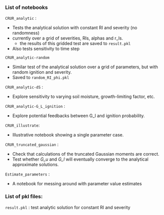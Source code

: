 
### List of notebooks


`CRUR_analytic` :
- Tests the analytical solution with constant RI and severity (no randomness)
- currently over a grid of severities, RIs, alphas and r_ls.
  - the results of this gridded test are saved to `result.pkl`
-  Also tests sensitivity to time step

`CRUR_analytic-random`
- Similar test of the analytical solution over a  grid of parameters, but with random ignition and severity.
- Saved to `random_RI_phi.pkl`

`CRUR_analytic-dS` :
- Explore sensitivity to varying soil moisture, growth-limiting factor, etc.

`CRUR_analytic-G_L_ignition` :
- Explore potential feedbacks between G_l and ignition probability.

`CRUR_illustrate`:
-  Illustrative notebook showing a single parameter case.

`CRUR_truncated_gaussian` :
 - Check that calculations of the truncated Gaussian moments are correct.
 - Test whether _G\_u_ and _G\_l_ will eventually converge to the analytical approximate solutions.

`Estimate_parameters` :
- A notebook for messing around with parameter value estimates


### List of pkl files:

`result.pkl` : test analytic solution for constant RI and severity
